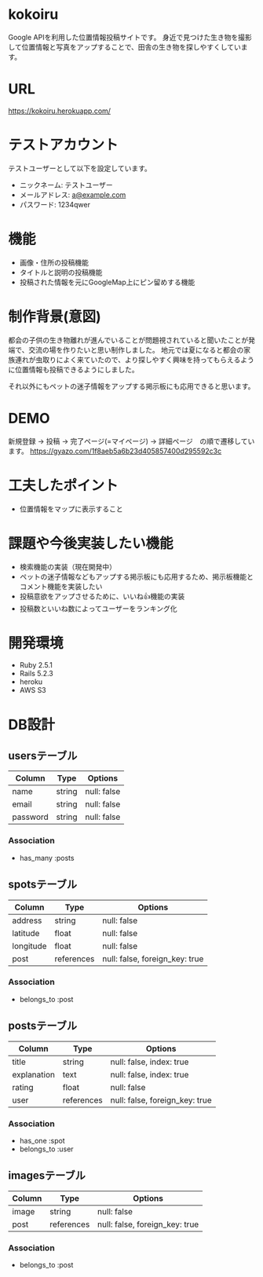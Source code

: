 # **kokoiru**
Google APIを利用した位置情報投稿サイトです。
身近で見つけた生き物を撮影して位置情報と写真をアップすることで、田舎の生き物を探しやすくしています。

# URL
https://kokoiru.herokuapp.com/

# テストアカウント
テストユーザーとして以下を設定しています。
- ニックネーム:   テストユーザー
- メールアドレス:  a@example.com
- パスワード:     1234qwer

# 機能
- 画像・住所の投稿機能
- タイトルと説明の投稿機能
- 投稿された情報を元にGoogleMap上にピン留めする機能

# 制作背景(意図)
都会の子供の生き物離れが進んでいることが問題視されていると聞いたことが発端で、交流の場を作りたいと思い制作しました。
地元では夏になると都会の家族連れが虫取りによく来ていたので、より探しやすく興味を持ってもらえるように位置情報も投稿できるようにしました。

それ以外にもペットの迷子情報をアップする掲示板にも応用できると思います。

# DEMO
新規登録 → 投稿 → 完了ページ(=マイページ) → 詳細ページ　の順で遷移しています。
https://gyazo.com/1f8aeb5a6b23d405857400d295592c3c

# 工夫したポイント
- 位置情報をマップに表示すること

# 課題や今後実装したい機能
- 検索機能の実装（現在開発中）
- ペットの迷子情報などもアップする掲示板にも応用するため、掲示板機能とコメント機能を実装したい
- 投稿意欲をアップさせるために、いいね👍機能の実装
- 投稿数といいね数によってユーザーをランキング化


# 開発環境
- Ruby 2.5.1
- Rails 5.2.3
- heroku
- AWS S3

# DB設計

## usersテーブル
|Column|Type|Options|
|------|----|-------|
|name|string|null: false|
|email|string|null: false|
|password|string|null: false|

### Association
- has_many :posts

## spotsテーブル
|Column|Type|Options|
|------|----|-------|
|address|string|null: false|
|latitude|float|null: false|
|longitude|float|null: false|
|post|references|null: false, foreign_key: true|

### Association
- belongs_to :post

## postsテーブル
|Column|Type|Options|
|------|----|-------|
|title|string|null: false, index: true|
|explanation|text|null: false, index: true|
|rating|float|null: false|
|user|references|null: false, foreign_key: true|

### Association
- has_one :spot
- belongs_to :user

## imagesテーブル
|Column|Type|Options|
|------|----|-------|
|image|string|null: false|
|post|references|null: false, foreign_key: true|

### Association
- belongs_to :post